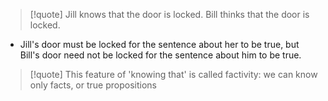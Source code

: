 
> [!quote] Jill knows that the door is locked. Bill thinks that the door is locked.
- Jill's door must be locked for the sentence about her to be true, but Bill's door need not be locked for the sentence about him to be true.
> [!quote] This feature of 'knowing that' is called factivity: we can know only facts, or true propositions
